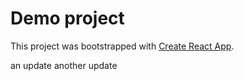# Demo project

This project was bootstrapped with [Create React App](https://github.com/facebook/create-react-app).

an
update
another
update
